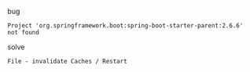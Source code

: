 bug

    Project 'org.springframework.boot:spring-boot-starter-parent:2.6.6' not found

solve

    File - invalidate Caches / Restart 




    